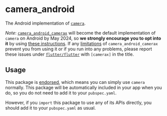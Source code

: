 # camera\_android

The Android implementation of [`camera`][1].

*Note*: [`camera_android_camerax`][3] will become the default implementation of
`camera` on Android by May 2024, so **we strongly encourage you to opt into it**
by using [these instructions][4]. If any [limitations][5] of `camera_android_camerax`
prevent you from using it or if you run into any problems, please report these
issues under [`flutter/flutter`][5] with `[camerax]` in the title.

## Usage

This package is [endorsed][2], which means you can simply use `camera`
normally. This package will be automatically included in your app when you do,
so you do not need to add it to your `pubspec.yaml`.

However, if you `import` this package to use any of its APIs directly, you
should add it to your `pubspec.yaml` as usual.

[1]: https://pub.dev/packages/camera
[2]: https://flutter.dev/docs/development/packages-and-plugins/developing-packages#endorsed-federated-plugin
[3]: https://pub.dev/packages/camera_android_camerax
[4]: https://pub.dev/packages/camera_android_camerax#usage
[5]: https://pub.dev/packages/camera_android_camerax#limitations

